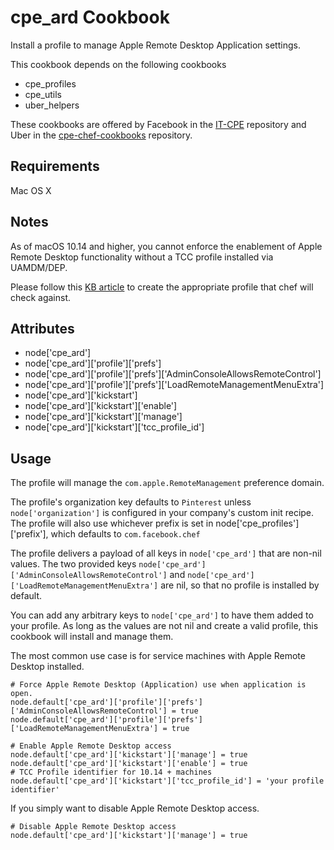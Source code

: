 cpe_ard Cookbook
=========================
Install a profile to manage Apple Remote Desktop Application settings.

This cookbook depends on the following cookbooks

* cpe_profiles
* cpe_utils
* uber_helpers

These cookbooks are offered by Facebook in the [IT-CPE](https://github.com/facebook/IT-CPE) repository and Uber in the [cpe-chef-cookbooks](https://github.com/uber/cpe-chef-cookbooks) repository.

Requirements
------------
Mac OS X

Notes
------------
As of macOS 10.14 and higher, you cannot enforce the enablement of Apple Remote Desktop functionality without a TCC profile installed via UAMDM/DEP.

Please follow this [KB article](https://support.apple.com/en-us/HT209161) to create the appropriate profile that chef will check against.

Attributes
----------
* node['cpe_ard']
* node['cpe_ard']['profile']['prefs']
* node['cpe_ard']['profile']['prefs']['AdminConsoleAllowsRemoteControl']
* node['cpe_ard']['profile']['prefs']['LoadRemoteManagementMenuExtra']
* node['cpe_ard']['kickstart']
* node['cpe_ard']['kickstart']['enable']
* node['cpe_ard']['kickstart']['manage']
* node['cpe_ard']['kickstart']['tcc_profile_id']

Usage
-----
The profile will manage the `com.apple.RemoteManagement` preference domain.

The profile's organization key defaults to `Pinterest` unless `node['organization']` is
configured in your company's custom init recipe. The profile will also use
whichever prefix is set in node['cpe_profiles']['prefix'], which defaults to `com.facebook.chef`

The profile delivers a payload of all keys in `node['cpe_ard']` that are non-nil values.  The two provided keys `node['cpe_ard']['AdminConsoleAllowsRemoteControl']` and `node['cpe_ard']['LoadRemoteManagementMenuExtra']` are nil, so that no profile is installed by default.

You can add any arbitrary keys to `node['cpe_ard']` to have them added to your profile.  As long as the values are not nil and create a valid profile, this cookbook will install and manage them.

The most common use case is for service machines with Apple Remote Desktop installed.

    # Force Apple Remote Desktop (Application) use when application is open.
    node.default['cpe_ard']['profile']['prefs']['AdminConsoleAllowsRemoteControl'] = true
    node.default['cpe_ard']['profile']['prefs']['LoadRemoteManagementMenuExtra'] = true

    # Enable Apple Remote Desktop access
    node.default['cpe_ard']['kickstart']['manage'] = true
    node.default['cpe_ard']['kickstart']['enable'] = true
    # TCC Profile identifier for 10.14 + machines
    node.default['cpe_ard']['kickstart']['tcc_profile_id'] = 'your profile identifier'

If you simply want to disable Apple Remote Desktop access.

    # Disable Apple Remote Desktop access
    node.default['cpe_ard']['kickstart']['manage'] = true
